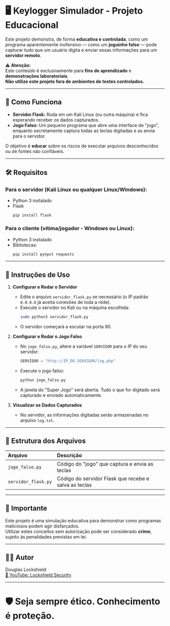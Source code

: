 
# 🖥️ Keylogger Simulador - Projeto Educacional

Este projeto demonstra, de forma **educativa e controlada**, como um programa aparentemente inofensivo — como um **joguinho falso** — pode capturar tudo que um usuário digita e enviar essas informações para um **servidor remoto**.

⚠️ **Atenção:**  
Este conteúdo é exclusivamente para **fins de aprendizado** e **demonstrações laboratoriais**.  
**Não utilize este projeto fora de ambientes de testes controlados.**

---

## 🚀 Como Funciona

- **Servidor Flask:** Roda em um Kali Linux (ou outra máquina) e fica esperando receber os dados capturados.
- **Jogo Falso:** Um pequeno programa que abre uma interface de "jogo", enquanto secretamente captura todas as teclas digitadas e as envia para o servidor.

O objetivo é **educar** sobre os riscos de executar arquivos desconhecidos ou de fontes não confiáveis.

---

## 🛠️ Requisitos

### Para o servidor (Kali Linux ou qualquer Linux/Windows):
- Python 3 instalado
- Flask
  ```bash
  pip install flask
  ```

### Para o cliente (vítima/jogador - Windows ou Linux):
- Python 3 instalado
- Bibliotecas:
  ```bash
  pip install pynput requests
  ```

---

## 📄 Instruções de Uso

1. **Configurar e Rodar o Servidor**
   - Edite o arquivo `servidor_flask.py` se necessário (o IP padrão `0.0.0.0` já aceita conexões de toda a rede).
   - Execute o servidor no Kali ou na máquina escolhida:
     ```bash
     sudo python3 servidor_flask.py
     ```
   - O servidor começará a escutar na porta 80.

2. **Configurar e Rodar o Jogo Falso**
   - No `jogo_falso.py`, altere a variável `SERVIDOR` para o IP do seu servidor:
     ```python
     SERVIDOR = "http://IP_DO_SERVIDOR/log.php"
     ```
   - Execute o jogo falso:
     ```bash
     python jogo_falso.py
     ```
   - A janela do "Super Jogo" será aberta. Tudo o que for digitado será capturado e enviado automaticamente.

3. **Visualizar os Dados Capturados**
   - No servidor, as informações digitadas serão armazenadas no arquivo `log.txt`.

---

## 📂 Estrutura dos Arquivos

| Arquivo | Descrição |
|:--------|:----------|
| `jogo_falso.py` | Código do "jogo" que captura e envia as teclas |
| `servidor_flask.py` | Código do servidor Flask que recebe e salva as teclas |

---

## 📢 Importante
Este projeto é uma simulação educativa para demonstrar como programas maliciosos podem agir disfarçados.  
Utilizar estes conceitos sem autorização pode ser considerado **crime**, sujeito às penalidades previstas em lei.

---

## 👨‍💻 Autor
Douglas Lockshield  
[🔗 YouTube: Lockshield Security](https://youtu.be/v6ANdcbrVIs)  

---

# 🛡️ **Seja sempre ético. Conhecimento é proteção.**
